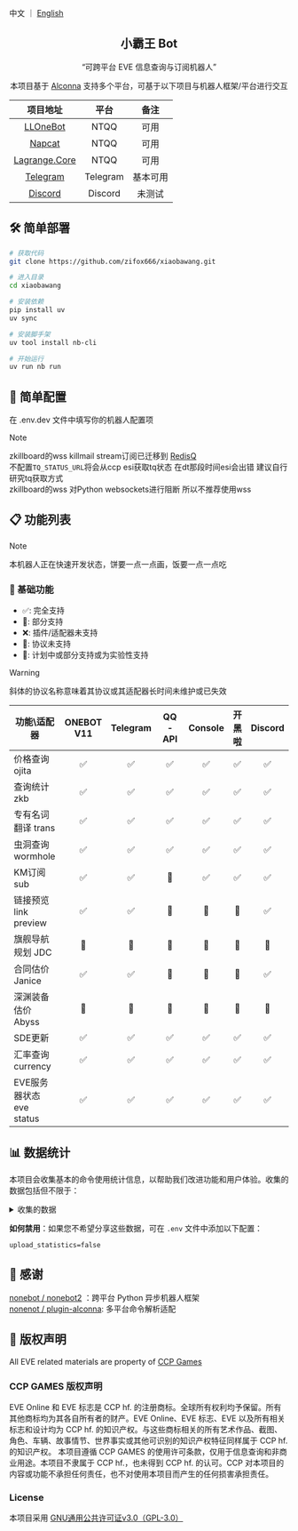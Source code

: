 中文 ｜ [English](README_EN.md)

<div align=center>

## 小霸王 Bot

</div>

<div align=center>

“可跨平台 EVE 信息查询与订阅机器人”

本项目基于 [Alconna](https://github.com/nonebot/plugin-alconna) 支持多个平台，可基于以下项目与机器人框架/平台进行交互

|                             项目地址                              |    平台    |  备注  |
|:-------------------------------------------------------------:|:--------:|:----:|
|       [LLOneBot](https://github.com/LLOneBot/LLOneBot)        |   NTQQ   |  可用  |
|         [Napcat](https://github.com/NapNeko/NapCatQQ)         |   NTQQ   |  可用  |
| [Lagrange.Core](https://github.com/LagrangeDev/Lagrange.Core) |   NTQQ   |  可用  |
|    [Telegram](https://github.com/nonebot/adapter-telegram)    | Telegram | 基本可用 |
|     [Discord](https://github.com/nonebot/adapter-discord)     | Discord  | 未测试  |

</div>

## 🛠️ 简单部署

```bash
# 获取代码
git clone https://github.com/zifox666/xiaobawang.git

# 进入目录
cd xiaobawang

# 安装依赖
pip install uv      
uv sync

# 安装脚手架
uv tool install nb-cli

# 开始运行
uv run nb run
```

## 📝 简单配置

在 .env.dev 文件中填写你的机器人配置项<br>

> [!NOTE]
> zkillboard的wss killmail stream订阅已迁移到 [RedisQ](https://github.com/zKillboard/RedisQ)<br>
> 不配置`TQ_STATUS_URL`将会从ccp esi获取tq状态 在dt那段时间esi会出错 建议自行研究tq获取方式<br>
> zkillboard的wss 对Python websockets进行阻断 所以不推荐使用wss

## 📋 功能列表

> [!NOTE]
> 本机器人正在快速开发状态，饼要一点一点画，饭要一点一点吃

### 🔧 基础功能

- ✅: 完全支持
- 📝: 部分支持
- ❌: 插件/适配器未支持
- 🚫: 协议未支持
- 🚧: 计划中或部分支持或为实验性支持

> [!WARNING]
> 斜体的协议名称意味着其协议或其适配器长时间未维护或已失效

| 功能\适配器              |  ONEBOT V11  |  Telegram  |  QQ-API  |  Console  |  开黑啦  |  Discord  |
|---------------------|:------------:|:----------:|:--------:|:---------:|:-----:|:---------:|
| 价格查询 ojita          |      ✅       |     ✅      |    ✅     |     ✅     |   ✅   |     ✅     |
| 查询统计 zkb          |      ✅       |     ✅      |    ✅     |     ✅     |   ✅   |     ✅     |
| 专有名词翻译 trans        |      ✅       |     ✅      |    ✅     |     ✅     |   ✅   |     ✅     |
| 虫洞查询 wormhole       |      ✅       |     ✅      |    ✅     |     ✅     |   ✅   |     ✅     |
| KM订阅  sub           |      ✅       |     ✅      |    🚫    |     ✅     |   ✅   |     ✅     |
| 链接预览 link preview   |      ✅       |     ✅      |    📝    |    📝     |  📝   |     ✅     |
| 旗舰导航规划      JDC     |      🚧      |     🚧     |    🚧    |    🚧     |  🚧   |    🚧     | 🚧       |
| 合同估价 Janice         |      ✅       |     ✅      |    📝    |    📝     |  📝   |     ✅     |
| 深渊装备估价 Abyss        |      🚧      |     🚧     |    🚧    |    🚧     |  🚧   |    🚧     | 🚧       |
| SDE更新               |      ✅       |     ✅      |    ✅     |     ✅     |   ✅   |     ✅     |
| 汇率查询 currency       |      ✅       |     ✅      |    ✅     |     ✅     |   ✅   |     ✅     |
| EVE服务器状态 eve status |      ✅       |     ✅      |    ✅     |     ✅     |   ✅   |     ✅     |

## 📊 数据统计

本项目会收集基本的命令使用统计信息，以帮助我们改进功能和用户体验。收集的数据包括但不限于：

<details>

<summary>收集的数据</summary>

```text
- 机器人ID
- 适配器平台
- 命令来源
- 原始命令
- 事件类型
- 会话ID
```

</details>

**如何禁用**：如果您不希望分享这些数据，可在 `.env` 文件中添加以下配置：

`upload_statistics=false`

## 🙏 感谢

[nonebot / nonebot2](https://github.com/nonebot/nonebot2) ：跨平台 Python 异步机器人框架  
[nonenot / plugin-alconna](https://github.com/nonebot/plugin-alconna): 多平台命令解析适配

## 📜 版权声明

All EVE related materials are property of [CCP Games](https://www.ccpgames.com/)

### CCP GAMES 版权声明

EVE Online 和 EVE 标志是 CCP hf. 的注册商标。全球所有权利均予保留。所有其他商标均为其各自所有者的财产。EVE Online、EVE 标志、EVE 以及所有相关标志和设计均为 CCP hf. 的知识产权。与这些商标相关的所有艺术作品、截图、角色、车辆、故事情节、世界事实或其他可识别的知识产权特征同样属于 CCP hf. 的知识产权。
本项目遵循 CCP GAMES 的使用许可条款，仅用于信息查询和非商业用途。本项目不隶属于 CCP hf.，也未得到 CCP hf. 的认可。CCP 对本项目的内容或功能不承担任何责任，也不对使用本项目而产生的任何损害承担责任。

### License

本项目采用 [GNU通用公共许可证v3.0（GPL-3.0）](https://www.gnu.org/licenses/gpl-3.0.html)
